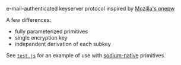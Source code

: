 e-mail-authenticated keyserver protocol inspired by [Mozilla's onepw](https://github.com/mozilla/fxa-auth-server/wiki/onepw-protocol)

A few differences:

- fully parameterized primitives
- single encryption key
- independent derivation of each subkey

See [`test.js`](./test.js) for an example of use with [sodium-native](https://www.npmjs.com/package/sodium-native) primitives.

